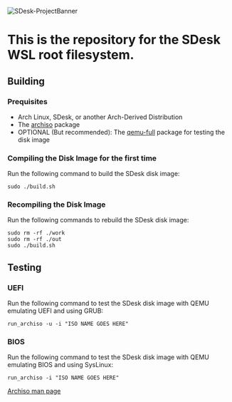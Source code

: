 ![SDesk-ProjectBanner](https://github.com/SteveStudios/SDesk/assets/90519370/bdc49397-1d40-4e47-8114-5116fc8aafdf)

# This is the repository for the SDesk WSL root filesystem.

## Building
### Prequisites
- Arch Linux, SDesk, or another Arch-Derived Distribution
- The [archiso](https://archlinux.org/packages/extra/any/archiso/) package
- OPTIONAL (But recommended): The [qemu-full](https://archlinux.org/packages/extra/x86_64/qemu-full/) package for testing the disk image
  
### Compiling the Disk Image for the first time
Run the following command to build the SDesk disk image:

```
sudo ./build.sh
```

### Recompiling the Disk Image
Run the following commands to rebuild the SDesk disk image:

```
sudo rm -rf ./work
sudo rm -rf ./out
sudo ./build.sh
```

## Testing
### UEFI
Run the following command to test the SDesk disk image with QEMU emulating UEFI and using GRUB:
 
```
run_archiso -u -i "ISO NAME GOES HERE"
```

### BIOS
Run the following command to test the SDesk disk image with QEMU emulating BIOS and using SysLinux:
 
```
run_archiso -i "ISO NAME GOES HERE"
```


[Archiso man page](https://wiki.archlinux.org/title/archiso)
